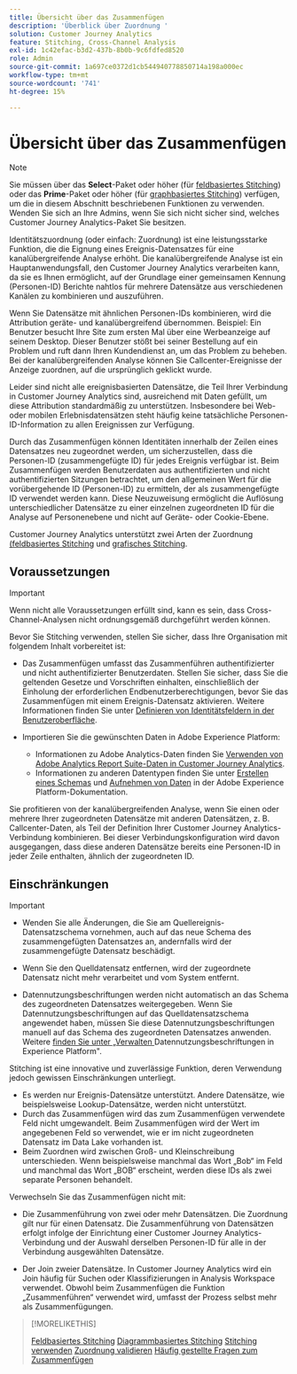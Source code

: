 ```yaml
---
title: Übersicht über das Zusammenfügen
description: 'Überblick über Zuordnung '
solution: Customer Journey Analytics
feature: Stitching, Cross-Channel Analysis
exl-id: 1c42efac-b3d2-437b-8b0b-9c6fdfed8520
role: Admin
source-git-commit: 1a697ce0372d1cb544940778850714a198a000ec
workflow-type: tm+mt
source-wordcount: '741'
ht-degree: 15%

---
```


# Übersicht über das Zusammenfügen

>[!NOTE]
>
>Sie müssen über das **Select**-Paket oder höher (für [feldbasiertes Stitching](fbs.md)) oder das **Prime**-Paket oder höher (für [graphbasiertes Stitching](gbs.md)) verfügen, um die in diesem Abschnitt beschriebenen Funktionen zu verwenden. Wenden Sie sich an Ihre Admins, wenn Sie sich nicht sicher sind, welches Customer Journey Analytics-Paket Sie besitzen.

Identitätszuordnung (oder einfach: Zuordnung) ist eine leistungsstarke Funktion, die die Eignung eines Ereignis-Datensatzes für eine kanalübergreifende Analyse erhöht. Die kanalübergreifende Analyse ist ein Hauptanwendungsfall, den Customer Journey Analytics verarbeiten kann, da sie es Ihnen ermöglicht, auf der Grundlage einer gemeinsamen Kennung (Personen-ID) Berichte nahtlos für mehrere Datensätze aus verschiedenen Kanälen zu kombinieren und auszuführen.

Wenn Sie Datensätze mit ähnlichen Personen-IDs kombinieren, wird die Attribution geräte- und kanalübergreifend übernommen. Beispiel: Ein Benutzer besucht Ihre Site zum ersten Mal über eine Werbeanzeige auf seinem Desktop. Dieser Benutzer stößt bei seiner Bestellung auf ein Problem und ruft dann Ihren Kundendienst an, um das Problem zu beheben. Bei der kanalübergreifenden Analyse können Sie Callcenter-Ereignisse der Anzeige zuordnen, auf die ursprünglich geklickt wurde.

Leider sind nicht alle ereignisbasierten Datensätze, die Teil Ihrer Verbindung in Customer Journey Analytics sind, ausreichend mit Daten gefüllt, um diese Attribution standardmäßig zu unterstützen. Insbesondere bei Web- oder mobilen Erlebnisdatensätzen steht häufig keine tatsächliche Personen-ID-Information zu allen Ereignissen zur Verfügung.

Durch das Zusammenfügen können Identitäten innerhalb der Zeilen eines Datensatzes neu zugeordnet werden, um sicherzustellen, dass die Personen-ID (zusammengefügte ID) für jedes Ereignis verfügbar ist. Beim Zusammenfügen werden Benutzerdaten aus authentifizierten und nicht authentifizierten Sitzungen betrachtet, um den allgemeinen Wert für die vorübergehende ID (Personen-ID) zu ermitteln, der als zusammengefügte ID verwendet werden kann. Diese Neuzuweisung ermöglicht die Auflösung unterschiedlicher Datensätze zu einer einzelnen zugeordneten ID für die Analyse auf Personenebene und nicht auf Geräte- oder Cookie-Ebene.

Customer Journey Analytics unterstützt zwei Arten der Zuordnung[ (feldbasiertes Stitching](fbs.md) und [grafisches Stitching](gbs.md).

## Voraussetzungen

>[!IMPORTANT]
>
>Wenn nicht alle Voraussetzungen erfüllt sind, kann es sein, dass Cross-Channel-Analysen nicht ordnungsgemäß durchgeführt werden können.

Bevor Sie Stitching verwenden, stellen Sie sicher, dass Ihre Organisation mit folgendem Inhalt vorbereitet ist:

- Das Zusammenfügen umfasst das Zusammenführen authentifizierter und nicht authentifizierter Benutzerdaten. Stellen Sie sicher, dass Sie die geltenden Gesetze und Vorschriften einhalten, einschließlich der Einholung der erforderlichen Endbenutzerberechtigungen, bevor Sie das Zusammenfügen mit einem Ereignis-Datensatz aktivieren. Weitere Informationen finden Sie unter [Definieren von Identitätsfeldern in der Benutzeroberfläche](https://experienceleague.adobe.com/de/docs/experience-platform/xdm/ui/fields/identity).

- Importieren Sie die gewünschten Daten in Adobe Experience Platform:

   - Informationen zu Adobe Analytics-Daten finden Sie [Verwenden von Adobe Analytics Report Suite-Daten in Customer Journey Analytics](/help/getting-started/aa-vs-cja/aa-data-in-cja.md).
   - Informationen zu anderen Datentypen finden Sie unter [Erstellen eines Schemas](https://experienceleague.adobe.com/en/docs/experience-platform/xdm/tutorials/create-schema-ui) und [Aufnehmen von Daten](https://experienceleague.adobe.com/de/docs/experience-platform/ingestion/home) in der Adobe Experience Platform-Dokumentation.

Sie profitieren von der kanalübergreifenden Analyse, wenn Sie einen oder mehrere Ihrer zugeordneten Datensätze mit anderen Datensätzen, z. B. Callcenter-Daten, als Teil der Definition Ihrer Customer Journey Analytics-Verbindung kombinieren. Bei dieser Verbindungskonfiguration wird davon ausgegangen, dass diese anderen Datensätze bereits eine Personen-ID in jeder Zeile enthalten, ähnlich der zugeordneten ID.


## Einschränkungen

>[!IMPORTANT]
>
>
>- Wenden Sie alle Änderungen, die Sie am Quellereignis-Datensatzschema vornehmen, auch auf das neue Schema des zusammengefügten Datensatzes an, andernfalls wird der zusammengefügte Datensatz beschädigt.
>
>- Wenn Sie den Quelldatensatz entfernen, wird der zugeordnete Datensatz nicht mehr verarbeitet und vom System entfernt.
>
>- Datennutzungsbeschriftungen werden nicht automatisch an das Schema des zugeordneten Datensatzes weitergegeben. Wenn Sie Datennutzungsbeschriftungen auf das Quelldatensatzschema angewendet haben, müssen Sie diese Datennutzungsbeschriftungen manuell auf das Schema des zugeordneten Datensatzes anwenden. Weitere [ finden Sie unter „Verwalten ](https://experienceleague.adobe.com/en/docs/experience-platform/data-governance/labels/overview) Datennutzungsbeschriftungen in Experience Platform&quot;.

Stitching ist eine innovative und zuverlässige Funktion, deren Verwendung jedoch gewissen Einschränkungen unterliegt.

- Es werden nur Ereignis-Datensätze unterstützt. Andere Datensätze, wie beispielsweise Lookup-Datensätze, werden nicht unterstützt.
- Durch das Zusammenfügen wird das zum Zusammenfügen verwendete Feld nicht umgewandelt. Beim Zusammenfügen wird der Wert im angegebenen Feld so verwendet, wie er im nicht zugeordneten Datensatz im Data Lake vorhanden ist.
- Beim Zuordnen wird zwischen Groß- und Kleinschreibung unterschieden. Wenn beispielsweise manchmal das Wort „Bob“ im Feld und manchmal das Wort „BOB“ erscheint, werden diese IDs als zwei separate Personen behandelt.

Verwechseln Sie das Zusammenfügen nicht mit:

- Die Zusammenführung von zwei oder mehr Datensätzen. Die Zuordnung gilt nur für einen Datensatz. Die Zusammenführung von Datensätzen erfolgt infolge der Einrichtung einer Customer Journey Analytics-Verbindung und der Auswahl derselben Personen-ID für alle in der Verbindung ausgewählten Datensätze.

- Der Join zweier Datensätze. In Customer Journey Analytics wird ein Join häufig für Suchen oder Klassifizierungen in Analysis Workspace verwendet. Obwohl beim Zusammenfügen die Funktion „Zusammenführen“ verwendet wird, umfasst der Prozess selbst mehr als Zusammenfügungen.

>[!MORELIKETHIS]
>
>[Feldbasiertes Stitching](fbs.md)
>[Diagrammbasiertes Stitching](gbs.md)
>[Stitching verwenden](use-stitching.md)
>[Zuordnung validieren](validate.md)
>[Häufig gestellte Fragen zum Zusammenfügen](faq.md)

